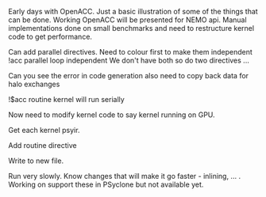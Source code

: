 Early days with OpenACC. Just a basic illustration of some of the things that can be done. Working OpenACC will be presented for NEMO api. Manual implementations done on small benchmarks and need to restructure kernel code to get performance.


Can add parallel directives.
Need to colour first to make them independent
!acc parallel loop independent
We don't have both so do two directives ...

Can you see the error in code generation
also need to copy back data for halo exchanges

!$acc routine
kernel will run serially

Now need to modify kernel code to say kernel running on GPU.

Get each kernel psyir.

Add routine directive

Write to new file.

Run very slowly. Know changes that will make it go faster - inlining, ... . Working on support these in PSyclone but not available yet.
